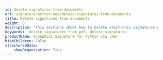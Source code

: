 ```yaml
---
id: delete-signatures-from-documents
url: signature/python-net/delete-signatures-from-documents
title: Delete signatures from documents
weight: 8
description: "This sections shows how to delete electronic signatures with GroupDocs.Signature API."
keywords:  delete signatures from pdf, delete signatures
productName: GroupDocs.Signature for Python via .NET
hideChildren: False
structuredData:
    showOrganization: True
---
```

